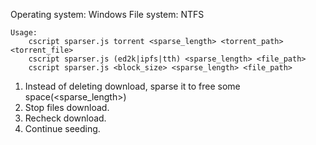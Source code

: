 Operating system: Windows
File system: NTFS

```
Usage:
	cscript sparser.js torrent <sparse_length> <torrent_path> <torrent_file>
	cscript sparser.js (ed2k|ipfs|tth) <sparse_length> <file_path>
	cscript sparser.js <block_size> <sparse_length> <file_path>
```

1. Instead of deleting download, sparse it to free some space(<sparse_length>)
2. Stop files download.
3. Recheck download.
4. Continue seeding.